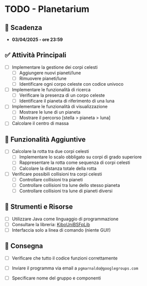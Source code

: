 # TODO - Planetarium

## 📅 Scadenza
- **03/04/2025 - ore 23:59**

## ✅ Attività Principali
- [ ] Implementare la gestione dei corpi celesti
    - [ ] Aggiungere nuovi pianeti/lune
    - [ ] Rimuovere pianeti/lune
    - [ ] Identificare ogni corpo celeste con codice univoco
- [ ] Implementare le funzionalità di ricerca
    - [ ] Verificare la presenza di un corpo celeste
    - [ ] Identificare il pianeta di riferimento di una luna
- [ ] Implementare le funzionalità di visualizzazione
    - [ ] Mostrare le lune di un pianeta
    - [ ] Mostrare il percorso [stella > pianeta > luna]
- [ ] Calcolare il centro di massa

## 🚀 Funzionalità Aggiuntive
- [ ] Calcolare la rotta tra due corpi celesti
    - [ ] Implementare lo scalo obbligato su corpi di grado superiore
    - [ ] Rappresentare la rotta come sequenza di corpi celesti
    - [ ] Calcolare la distanza totale della rotta
- [ ] Verificare possibili collisioni tra corpi celesti
    - [ ] Controllare collisioni tra pianeti
    - [ ] Controllare collisioni tra lune dello stesso pianeta
    - [ ] Controllare collisioni tra lune di pianeti diversi

## 🔧 Strumenti e Risorse
- [ ] Utilizzare Java come linguaggio di programmazione
- [ ] Consultare la libreria: [KiboUniBSFpLib](https://github.com/AlessandroMuscio/KiboUniBSFpLib)
- [ ] Interfaccia solo a linea di comando (niente GUI!)

## 📩 Consegna
- [ ] Verificare che tutto il codice funzioni correttamente
- [ ] Inviare il programma via email a `pgmarnaldo@googlegroups.com`
- [ ] Specificare nome del gruppo e componenti


